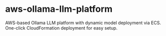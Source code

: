 # aws-ollama-llm-platform
AWS-based Ollama LLM platform with dynamic model deployment via ECS. One-click CloudFormation deployment for easy setup.
